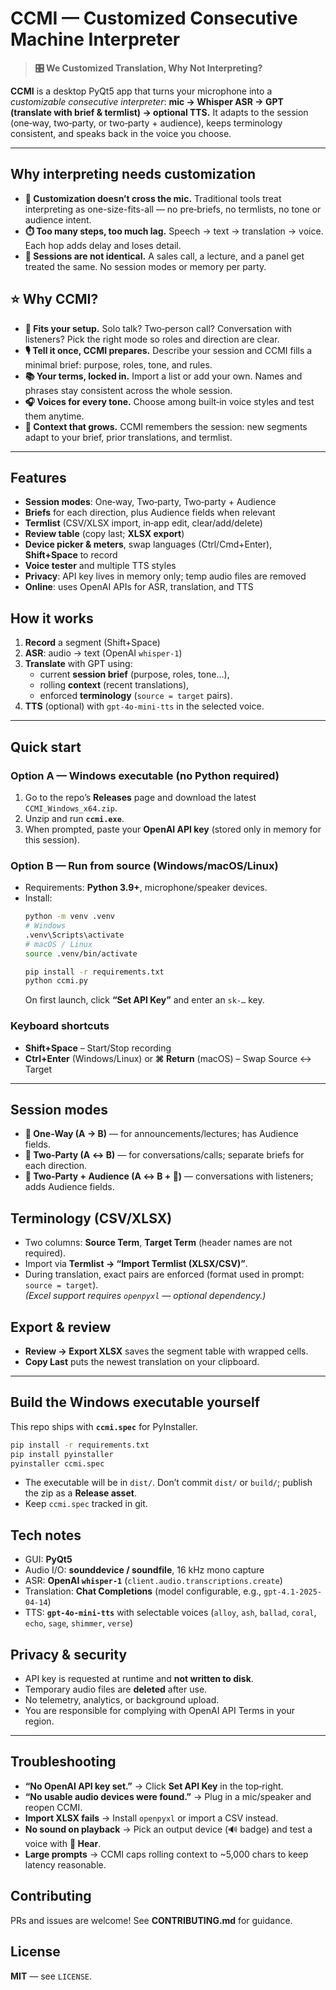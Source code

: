 # CCMI — Customized Consecutive Machine Interpreter

> **🎛️ We Customized Translation, Why Not Interpreting?**

**CCMI** is a desktop PyQt5 app that turns your microphone into a *customizable consecutive interpreter*:
**mic → Whisper ASR → GPT (translate with brief & termlist) → optional TTS.**
It adapts to the session (one‑way, two‑party, or two‑party + audience), keeps terminology consistent, and speaks back in the voice you choose.

---

## Why interpreting needs customization

- **🧵 Customization doesn’t cross the mic.**
  Traditional tools treat interpreting as one-size-fits-all — no pre‑briefs, no termlists, no tone or audience intent.
- **⏱️ Too many steps, too much lag.**
  Speech → text → translation → voice. Each hop adds delay and loses detail.
- **🧩 Sessions are not identical.**
  A sales call, a lecture, and a panel get treated the same. No session modes or memory per party.

## ⭐ Why CCMI?
- **🧭 Fits your setup.**
  Solo talk? Two‑person call? Conversation with listeners? Pick the right mode so roles and direction are clear.
- **🎙️ Tell it once, CCMI prepares.**
  Describe your session and CCMI fills a minimal brief: purpose, roles, tone, and rules.
- **📚 Your terms, locked in.**
  Import a list or add your own. Names and phrases stay consistent across the whole session.
- **🎧 Voices for every tone.**
  Choose among built‑in voice styles and test them anytime.
- **🧠 Context that grows.**
  CCMI remembers the session: new segments adapt to your brief, prior translations, and termlist.

---

## Features
- **Session modes**: One‑way, Two‑party, Two‑party + Audience
- **Briefs** for each direction, plus Audience fields when relevant
- **Termlist** (CSV/XLSX import, in‑app edit, clear/add/delete)
- **Review table** (copy last; **XLSX export**)
- **Device picker & meters**, swap languages (Ctrl/Cmd+Enter), **Shift+Space** to record
- **Voice tester** and multiple TTS styles
- **Privacy**: API key lives in memory only; temp audio files are removed
- **Online**: uses OpenAI APIs for ASR, translation, and TTS

## How it works
1. **Record** a segment (Shift+Space)
2. **ASR**: audio → text (OpenAI `whisper-1`)
3. **Translate** with GPT using:
   - current **session brief** (purpose, roles, tone…),
   - rolling **context** (recent translations),
   - enforced **terminology** (`source = target` pairs).
4. **TTS** (optional) with `gpt-4o-mini-tts` in the selected voice.

---

## Quick start

### Option A — Windows executable (no Python required)
1. Go to the repo’s **Releases** page and download the latest `CCMI_Windows_x64.zip`.
2. Unzip and run **`ccmi.exe`**.
3. When prompted, paste your **OpenAI API key** (stored only in memory for this session).

### Option B — Run from source (Windows/macOS/Linux)
- Requirements: **Python 3.9+**, microphone/speaker devices.
- Install:
  ```bash
  python -m venv .venv
  # Windows
  .venv\Scripts\activate
  # macOS / Linux
  source .venv/bin/activate

  pip install -r requirements.txt
  python ccmi.py
  ```
  On first launch, click **“Set API Key”** and enter an `sk-…` key.

### Keyboard shortcuts
- **Shift+Space** – Start/Stop recording
- **Ctrl+Enter** (Windows/Linux) or **⌘ Return** (macOS) – Swap Source ↔ Target

---

## Session modes
- **🎯 One‑Way (A → B)** — for announcements/lectures; has Audience fields.
- **🤝 Two‑Party (A ↔ B)** — for conversations/calls; separate briefs for each direction.
- **🎤 Two‑Party + Audience (A ↔ B + 👥)** — conversations with listeners; adds Audience fields.

## Terminology (CSV/XLSX)
- Two columns: **Source Term**, **Target Term** (header names are not required).
- Import via **Termlist → “Import Termlist (XLSX/CSV)”**.
- During translation, exact pairs are enforced (format used in prompt: `source = target`).  
  *(Excel support requires `openpyxl` — optional dependency.)*

## Export & review
- **Review → Export XLSX** saves the segment table with wrapped cells.
- **Copy Last** puts the newest translation on your clipboard.

---

## Build the Windows executable yourself
This repo ships with **`ccmi.spec`** for PyInstaller.

```bash
pip install -r requirements.txt
pip install pyinstaller
pyinstaller ccmi.spec
```

- The executable will be in `dist/`. Don’t commit `dist/` or `build/`; publish the zip as a **Release asset**.
- Keep `ccmi.spec` tracked in git.

## Tech notes
- GUI: **PyQt5**
- Audio I/O: **sounddevice / soundfile**, 16 kHz mono capture
- ASR: **OpenAI `whisper-1`** (`client.audio.transcriptions.create`)
- Translation: **Chat Completions** (model configurable, e.g., `gpt-4.1-2025-04-14`)
- TTS: **`gpt-4o-mini-tts`** with selectable voices (`alloy`, `ash`, `ballad`, `coral`, `echo`, `sage`, `shimmer`, `verse`)

## Privacy & security
- API key is requested at runtime and **not written to disk**.
- Temporary audio files are **deleted** after use.
- No telemetry, analytics, or background upload.
- You are responsible for complying with OpenAI API Terms in your region.

---

## Troubleshooting
- **“No OpenAI API key set.”** → Click **Set API Key** in the top‑right.
- **“No usable audio devices were found.”** → Plug in a mic/speaker and reopen CCMI.
- **Import XLSX fails** → Install `openpyxl` or import a CSV instead.
- **No sound on playback** → Pick an output device (🔊 badge) and test a voice with **🧪 Hear**.
- **Large prompts** → CCMI caps rolling context to ~5,000 chars to keep latency reasonable.

## Contributing
PRs and issues are welcome! See **CONTRIBUTING.md** for guidance.

## License
**MIT** — see `LICENSE`.
